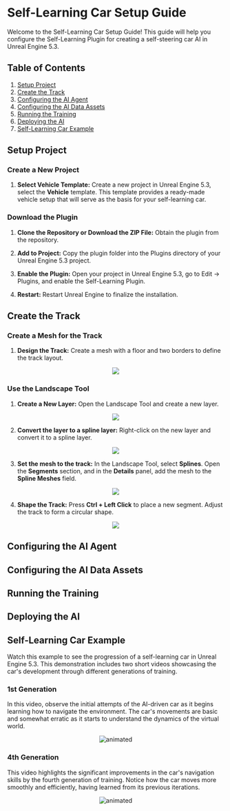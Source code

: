 # **Self-Learning Car Setup Guide**
Welcome to the Self-Learning Car Setup Guide! This guide will help you configure the Self-Learning Plugin for creating a self-steering car AI in Unreal Engine 5.3.

## **Table of Contents**
1. [Setup Project](#setup-project)
2. [Create the Track](#create-the-track)
3. [Configuring the AI Agent](#configuring-the-ai-agent)
4. [Configuring the AI Data Assets](#configuring-the-ai-data-assets)
5. [Running the Training](#running-the-training)
6. [Deploying the AI](#deploying-the-ai)
7. [Self-Learning Car Example](#self-learning-car-example)

## **Setup Project**

### **Create a New Project**

1. **Select Vehicle Template:**
    Create a new project in Unreal Engine 5.3, select the **Vehicle** template. This template provides a ready-made vehicle setup that will serve as the basis for your self-learning car.

### **Download the Plugin**

1. **Clone the Repository or Download the ZIP File:**
    Obtain the plugin from the repository.
   
2. **Add to Project:**
    Copy the plugin folder into the Plugins directory of your Unreal Engine 5.3 project.
   
3. **Enable the Plugin:**
    Open your project in Unreal Engine 5.3, go to Edit -> Plugins, and enable the Self-Learning Plugin.
   
4. **Restart:**
    Restart Unreal Engine to finalize the installation.

## **Create the Track**

### **Create a Mesh for the Track**

1. **Design the Track:**
    Create a mesh with a floor and two borders to define the track layout.

<p align="center">
  <img src=https://github.com/user-attachments/assets/510492a6-9527-4e35-8cc0-b18ba5ba9346>
</p>

### **Use the Landscape Tool**

1. **Create a New Layer:**
   Open the Landscape Tool and create a new layer.
      
<p align="center">
  <img src=https://github.com/user-attachments/assets/9529bae8-2e2c-4446-8141-498f71cfbe57>
</p>
    
2. **Convert the layer to a spline layer:**
    Right-click on the new layer and convert it to a spline layer.
      
<p align="center">
  <img src=https://github.com/user-attachments/assets/20f32f76-0f7e-4c10-b11b-4351c6ae9f6f>
</p>
   
3. **Set the mesh to the track:**
   In the Landscape Tool, select **Splines**. Open the **Segments** section, and in the **Details** panel, add the mesh to the **Spline Meshes** field.

<p align="center">
  <img src=https://github.com/user-attachments/assets/0c99da15-79d1-41de-b361-a47eb9166116>
</p>

4. **Shape the Track:**
   Press **Ctrl + Left Click** to place a new segment. Adjust the track to form a circular shape.

<p align="center">
  <img src=https://github.com/user-attachments/assets/40c71100-4911-47d9-8d9c-c0d0dab4ac90>
</p>

## **Configuring the AI Agent**

## **Configuring the AI Data Assets**

## **Running the Training**

## **Deploying the AI**

## **Self-Learning Car Example**
Watch this example to see the progression of a self-learning car in Unreal Engine 5.3. This demonstration includes two short videos showcasing the car's development through different generations of training.

### **1st Generation**
In this video, observe the initial attempts of the AI-driven car as it begins learning how to navigate the environment. The car's movements are basic and somewhat erratic as it starts to understand the dynamics of the virtual world.

<p align="center">
  <img src=https://github.com/user-attachments/assets/844ee1e8-c159-4fa1-81ef-349080e92106 alt="animated" />
</p>

### **4th Generation**
This video highlights the significant improvements in the car's navigation skills by the fourth generation of training. Notice how the car moves more smoothly and efficiently, having learned from its previous iterations.

<p align="center">
  <img src=https://github.com/user-attachments/assets/335fb249-d75b-4f0b-a0f5-35f13436d6af alt="animated" />
</p>
